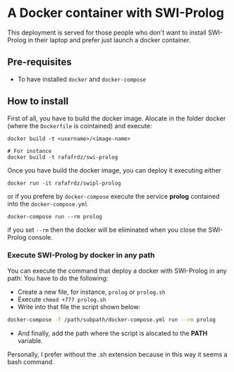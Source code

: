 # A Docker container with SWI-Prolog
This deployment is served for those people who don't want to install SWI-Prolog in their laptop and prefer just launch a docker container.

## Pre-requisites
- To have installed `docker` and `docker-compose`
## How to install
First of all, you have to build the docker image. Alocate in the folder docker (where the `Dockerfile` is cointained) and execute:

```docker
docker build -t <username>/<image-name>

# For instance
docker build -t rafafrdz/swi-prolog
```

Once you have build the docker image, you can deploy it executing either

```docker
docker run -it rafafrdz/swipl-prolog
```
or if you prefere by `docker-compose` execute the service **prolog** contained into the `docker-compose.yml`

```docker
docker-compose run --rm prolog
```
if you set `--rm` then the docker will be eliminated when you close the SWI-Prolog console.

### Execute SWI-Prolog by docker in any path

You can execute the command that deploy a docker with SWI-Prolog in any path: You have to do the following:
- Create a new file, for instance, `prolog` or `prolog.sh`
- Execute `chmod +777 prolog.sh`
- Write into that file the script shown below:

```bash
docker-compose -f /path/subpath/docker-compose.yml run --rm prolog
```
- And finally, add the path where the script is alocated to the **PATH** variable.

Personally, I prefer without the .sh extension because in this way it seems a bash command.